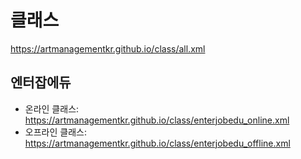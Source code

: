 # 클래스
https://artmanagementkr.github.io/class/all.xml

## 엔터잡에듀
- 온라인 클래스: https://artmanagementkr.github.io/class/enterjobedu_online.xml
- 오프라인 클래스: https://artmanagementkr.github.io/class/enterjobedu_offline.xml

